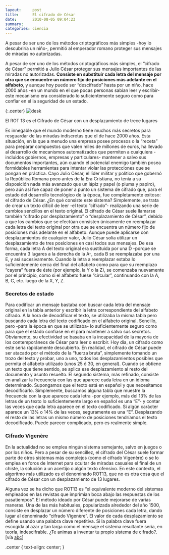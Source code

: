```yaml
---
layout:     post
title:      El cifrado de César
date:       2010-08-05 09:04:23
summary:    
categories: ciencia
---
```


A pesar de ser uno de los métodos criptográficos más simples -hoy lo descubriría un niño-, permitió al emperador romano proteger sus mensajes de miradas no autorizadas.

A pesar de ser uno de los métodos criptográficos más simples, el “cifrado de César” permitió a Julio César proteger sus mensajes importantes de las miradas no autorizadas. <strong>Consiste en substituir cada letra del mensaje por otra que se encuentre un número fijo de posiciones más adelante en el alfabeto</strong>, y aunque hoy puede ser “descifrado” hasta por un niño, hace 2000 años -en un mundo en el que pocas personas sabían leer y escribir- este mecanismo era considerado lo suficientemente seguro como para confiar en el la seguridad de un estado.

{:.center}
![desk](https://upload.wikimedia.org/wikipedia/commons/thumb/3/33/ROT13_table_with_example.svg/475px-ROT13_table_with_example.svg.png)


El ROT 13 es el Cifrado de César con un desplazamiento de trece lugares


Es innegable que el mundo moderno tiene muchos más secretos para resguardar de las miradas indiscretas que el de hace 2000 años. Esta situación, en la que a menudo una empresa posee procesos o la “receta” para preparar compuestos que valen miles de millones de euros, ha llevado al desarrollo de mecanismos automatizados que permiten a cualquiera -incluidos gobiernos, empresas y particulares- mantener a salvo sus documentos importantes, aún cuando el potencial enemigo también posea formidables herramientas para intentar violar las protecciones que se pongan en práctica.
Cayo Julio César, el líder militar y político que gobernó la República Romana poco antes de la Era Cristiana, no tenía a su disposición nada más avanzado que un lápiz y papel (o pluma y papiro), pero aún así fue capaz de poner a punto un sistema de cifrado que, para el estado del desarrollo tecnológico de la época, fue completamente exitoso: el cifrado de César.
¿En qué consiste este sistema? Simplemente, se trata de crear un texto difícil de leer -el texto “cifrado”- realizando una serie de cambios sencillos en el texto original. El cifrado de César suele llamarse también “cifrado por desplazamiento” o “desplazamiento de César”, debido a que los cambios que se efectúan consisten únicamente en reemplazar cada letra del texto original por otra que se encuentra un número fijo de posiciones más adelante en el alfabeto.
Aunque puede aplicarse con desplazamientos de cualquier valor, Julio César solía utilizar un desplazamiento de tres posiciones en casi todos sus mensajes. De esa forma, cada letra A del texto original era sustituida por una D -porque se encuentra 3 lugares a la derecha de la A-, cada B se reemplazaba por una E, y así sucesivamente. Cuando la letra a reemplazar estaba lo suficientemente cerca del final del alfabeto como para que su reemplazo “cayera” fuera de éste (por ejemplo, la Y o la Z), se comenzaba nuevamente por el principio, como si el alfabeto fuese “circular”, continuando con la A, B, C, etc. luego de la X, Y, Z.

### Secretos de estado

Para codificar un mensaje bastaba con buscar cada letra del mensaje original en la tabla anterior y escribir la letra correspondiente del alfabeto cifrado. A la hora de decodificar el texto, se utilizaba la misma tabla pero buscando cada letra del texto codificado en el alfabeto original. Sencillo, pero -para la época en que se utilizaba- lo suficientemente seguro como para que el estado confiase en el para mantener a salvo sus secretos.
Obviamente, su efectividad se basaba en la incapacidad de la mayoría de los contemporáneos de César para leer o escribir. Hoy día, un cifrado como este sería rápidamente descubierto. En realidad, el cifrado de César puede ser atacado por el método de la “fuerza bruta”, simplemente tomando un trozo del texto y probar, uno a uno, todos los desplazamientos posibles que permita el alfabeto utilizado (unos 25 ó 30, en general). Cuando se obtiene un texto que tiene sentido, se aplica ese desplazamiento al resto del documento y asunto resuelto. El segundo sistema, más refinado, consiste en analizar la frecuencia con las que aparece cada letra en un idioma determinado. Supongamos que el texto está en español y que necesitamos decodificarlo. Simplemente, buscamos alguna tabla que muestre la frecuencia con la que aparece cada letra -por ejemplo, más del 13% de las letras de un texto lo suficientemente largo en español es una “E”- y contar las veces que cada letra aparece en el texto codificado. Si algún carácter aparece un 13% o 14% de las veces, seguramente es una “E”. Desplazando el resto de las letras un mismo número de posiciones tendríamos el texto decodificado. Puede parecer complicado, pero es realmente simple.

### Cifrado Vigenère

En la actualidad no se emplea ningún sistema semejante, salvo en juegos o por los niños. Pero a pesar de su sencillez, el cifrado del César suele formar parte de otros sistemas más complejos (como el cifrado Vigenère) o se lo emplea en foros de Internet para ocultar de miradas casuales el final de un chiste, la solución a un acertijo o algún texto ofensivo. En este contexto, el algoritmo más utilizado es el denominado ROT13, que no es otra cosa que el cifrado de César con un desplazamiento de 13 lugares.

Alguna vez se ha dicho que ROT13 es “el equivalente moderno del sistemas empleados en las revistas que imprimían boca abajo las respuestas de los pasatiempos”. El método ideado por César puede mejorarse de varias maneras. Una de las más habituales, popularizada alrededor del año 1500, consiste en desplazar un número diferente de posiciones cada letra, dando lugar al denominado “cifrado Vigenère”. El valor de cada desplazamiento se define usando una palabra clave repetitiva. Si la palabra clave fuera escogida al azar y tan larga como el mensaje el sistema resultante sería, en teoría, indescifrable. ¿Te animas a inventar tu propio sistema de cifrado?. [vía <a href="http://www.abc.es/20100705/ciencia/cifrado-cesar-201007051841.html" target="_blank">abc</a>]

.center {
	text-align: center;
}